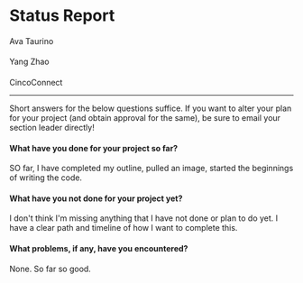 # Status Report

####

Ava Taurino

#### 

Yang Zhao

#### 

CincoConnect

***

Short answers for the below questions suffice. If you want to alter your plan for your project (and obtain approval for the same), be sure to email your section leader directly!

#### What have you done for your project so far?

SO far, I have completed my outline, pulled an image, started the beginnings of writing the code.

#### What have you not done for your project yet?

I don't think I'm missing anything that I have not done or plan to do yet. I have a clear path and timeline of how I want to complete this.

#### What problems, if any, have you encountered?

None. So far so good.
